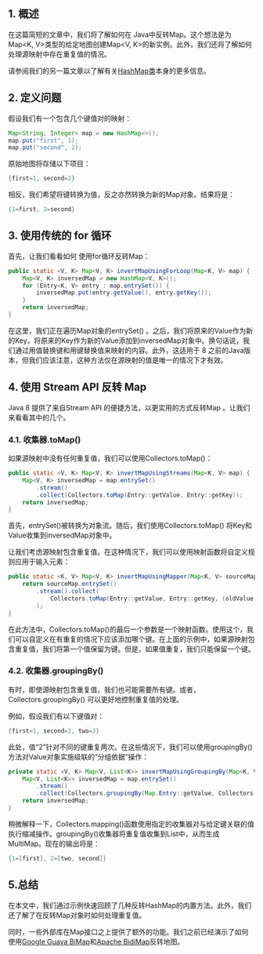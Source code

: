 ## 1. 概述

在这篇简短的文章中，我们将了解如何在 Java中反转Map。这个想法是为Map<K, V>类型的给定地图创建Map<V, K>的新实例。此外，我们还将了解如何处理源映射中存在重复值的情况。

请参阅我们的另一篇文章以了解有关[HashMap类](https://www.baeldung.com/java-hashmap)本身的更多信息。

## 2. 定义问题

假设我们有一个包含几个键值对的映射：

```java
Map<String, Integer> map = new HashMap<>();
map.put("first", 1);
map.put("second", 2);

```

原始地图将存储以下项目：

```java
{first=1, second=2}
```

相反，我们希望将键转换为值，反之亦然转换为新的Map对象。结果将是：

```java
{1=first, 2=second}

```

## 3. 使用传统的 for 循环

首先，让我们看看如何 使用for循环反转Map：

```java
public static <V, K> Map<V, K> invertMapUsingForLoop(Map<K, V> map) {
    Map<V, K> inversedMap = new HashMap<V, K>();
    for (Entry<K, V> entry : map.entrySet()) {
        inversedMap.put(entry.getValue(), entry.getKey());
    }
    return inversedMap;
}
```

在这里，我们正在遍历Map对象的entrySet() 。之后，我们将原来的Value作为新的Key，将原来的Key作为新的Value添加到inversedMap对象中。换句话说，我们通过用值替换键和用键替换值来映射的内容。此外，这适用于 8 之前的Java版本，但我们应该注意，这种方法仅在源映射的值是唯一的情况下才有效。

## 4. 使用 Stream API 反转 Map

Java 8 提供了来自Stream API 的便捷方法，以更实用的方式反转Map 。让我们来看看其中的几个。

### 4.1. 收集器.toMap()

如果源映射中没有任何重复值，我们可以使用Collectors.toMap()：

```java
public static <V, K> Map<V, K> invertMapUsingStreams(Map<K, V> map) {
    Map<V, K> inversedMap = map.entrySet()
        .stream()
        .collect(Collectors.toMap(Entry::getValue, Entry::getKey));
    return inversedMap;
}
```

首先，entrySet()被转换为对象流。随后，我们使用Collectors.toMap() 将Key和Value收集到inversedMap对象中。

让我们考虑源映射包含重复值。在这种情况下，我们可以使用映射函数将自定义规则应用于输入元素：

```java
public static <K, V> Map<V, K> invertMapUsingMapper(Map<K, V> sourceMap) {
    return sourceMap.entrySet()
        .stream().collect(
            Collectors.toMap(Entry::getValue, Entry::getKey, (oldValue, newValue) -> oldValue) 
        );
}
```

在此方法中，Collectors.toMap()的最后一个参数是一个映射函数。使用这个，我们可以自定义在有重复的情况下应该添加哪个键。在上面的示例中，如果源映射包含重复值，我们将第一个值保留为键。但是，如果值重复，我们只能保留一个键。

### 4.2. 收集器.groupingBy()

有时，即使源映射包含重复值，我们也可能需要所有键。或者，Collectors.groupingBy() 可以更好地控制重复值的处理。

例如，假设我们有以下键值对：

```java
{first=1, second=2, two=2}
```

此处，值“2”针对不同的键重复两次。在这些情况下，我们可以使用groupingBy() 方法对Value对象实施级联的“分组依据”操作：

```java
private static <V, K> Map<V, List<K>> invertMapUsingGroupingBy(Map<K, V> map) {
    Map<V, List<K>> inversedMap = map.entrySet()
        .stream()
        .collect(Collectors.groupingBy(Map.Entry::getValue, Collectors.mapping(Map.Entry::getKey, Collectors.toList())));
    return inversedMap;
}
```

稍微解释一下，Collectors.mapping()函数使用指定的收集器对与给定键关联的值执行缩减操作。groupingBy()收集器将重复值收集到List中，从而生成MultiMap。现在的输出将是：

```java
{1=[first], 2=[two, second]}
```

## 5.总结

在本文中，我们通过示例快速回顾了几种反转HashMap的内置方法。此外，我们还了解了在反转Map对象时如何处理重复值。

同时，一些外部库在Map接口之上提供了额外的功能。我们之前已经演示了如何使用[Google Guava ](https://www.baeldung.com/apache-commons-collections-vs-guava#bimap)[BiMap](https://www.baeldung.com/apache-commons-collections-vs-guava#bimap)和[Apache ](https://baeldung.com/apache-commons-collections-vs-guava#bidimap)[BidiMap](https://baeldung.com/apache-commons-collections-vs-guava#bidimap)反转地图。